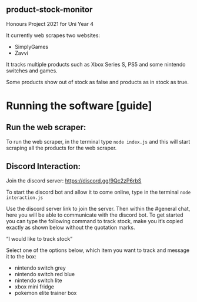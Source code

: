 ## product-stock-monitor

Honours Project 2021 for Uni Year 4

It currently web scrapes two websites:

- SimplyGames
- Zavvi

It tracks multiple products such as Xbox Series S, PS5 and some nintendo switches and games.

Some products show out of stock as false and products as in stock as true.

# Running the software [guide]

## Run the web scraper:

To run the web scraper, in the terminal type `node index.js` and this will start scraping all the products for the web scraper.

## Discord Interaction:

Join the discord server: https://discord.gg/9Qc2zP6rbS

To start the discord bot and allow it to come online, type in the terminal `node interaction.js` 

Use the discord server link to join the server. Then within the #general chat, here you will be able to communicate with the discord bot. To get started you can type the following command to track stock, make you it’s copied exactly as shown below without the quotation marks.

“I would like to track stock”

Select one of the options below, which item you want to track and message it to the box:

- nintendo switch grey
- nintendo switch red blue
- nintendo switch lite
- xbox mini fridge
- pokemon elite trainer box
